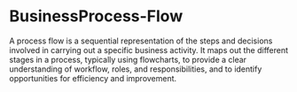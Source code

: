 # BusinessProcess-Flow
A process flow is a sequential representation of the steps and decisions involved in carrying out a specific business activity. It maps out the different stages in a process, typically using flowcharts, to provide a clear understanding of workflow, roles, and responsibilities, and to identify opportunities for efficiency and improvement.
